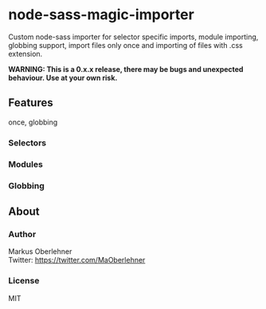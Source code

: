 # node-sass-magic-importer
Custom node-sass importer for selector specific imports, module importing,
globbing support, import files only once and importing of files with .css
extension.

**WARNING: This is a 0.x.x release, there may be bugs and unexpected behaviour.
Use at your own risk.**

## Features
once, globbing

### Selectors

### Modules

### Globbing

## About
### Author
Markus Oberlehner  
Twitter: https://twitter.com/MaOberlehner

### License
MIT
